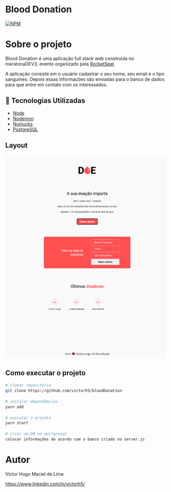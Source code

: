 # Blood Donation

[![NPM](https://img.shields.io/github/license/victorh5/bloodDonation)](https://github.com/victorh5/bloodDonation/blob/master/LICENSE)

# Sobre o projeto

Blood Donation é uma aplicação full stack web construída no maratonaDEV3, evento organizado pela [RocketSeat](https://rocketseat.com.br/)

A aplicação consiste em o usuário cadastrar o seu nome, seu email e o tipo sanguíneo. Depois essas informações são enviadas para o banco de dados para que entre em contato com os interessados.

## :rocket: Tecnologias Utilizadas

- [Node](https://nodejs.org/en/)
- [Nodemon](https://nodemon.io/)
- [Nunjucks](https://mozilla.github.io/nunjucks/)
- [PostgreSQL](https://www.postgresql.org/)

## Layout

<p align="center">
<img src="./assets/doacao.PNG" alt="doacao">
</p>

## Como executar o projeto

```bash
# clonar repositório
git clone https://github.com/victorh5/bloodDonation

# instalar dependêmcias
yarn add

# executar o projeto
yarn start

# criar um DB no postgresql
colocar informações de acordo com o banco criado no server.js
```
# Autor

Victor Hugo Maciel de Lima

https://www.linkedin.com/in/victorh5/
